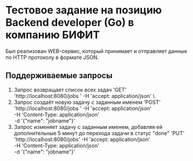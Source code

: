 # Тестовое задание на позицию Backend developer (Go) в компанию БИФИТ

Был реализован WEB-сервис, который принимает и отправляет данные по HTTP протоколу в формате JSON. 

## Поддерживаемые запросы
1. Запрос возвращает список всех задач 
    'GET' 'http://localhost:8080/jobs \'
    -H 'accept: application/json' \
2. Запрос создаёт новую задачу с заданным именем
    'POST' 'http://localhost:8080/jobs \'
    -H 'accept: application/json' \
    -H 'Content-Type: application/json' \
    -d '{"name": "jobname"}'
3. Запрос изменяет задачу с заданным именем, добавляя ей дополнительные 5 минут до перехода задачи в статус "done"
    'PUT' 'http://localhost:8080/jobs'
    -H 'accept: application/json' \
    -H 'Content-Type: application/json' \
    -d '{"name": "jobname"}'
